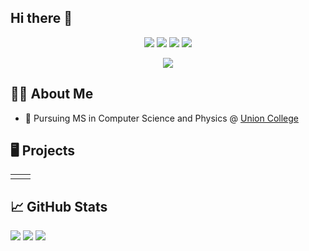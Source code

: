 ## Hi there 👋

<!--
**theosteige/theosteige** is a ✨ _special_ ✨ repository because its `README.md` (this file) appears on your GitHub profile.

Here are some ideas to get you started:

- 🔭 I’m currently working on ...
- 🌱 I’m currently learning ...
- 👯 I’m looking to collaborate on ...
- 🤔 I’m looking for help with ...
- 💬 Ask me about ...
- 📫 How to reach me: ...
- 😄 Pronouns: ...
- ⚡ Fun fact: ...
-->

<p align="center">
  <a href="https://aidanalr.dev"><img src="https://img.shields.io/badge/Website-aidanalr.dev-red?style=flat-square"></a>  
  <a href="https://www.aidanalr.dev/static/CV.95884c73a84a.pdf"><img src="https://img.shields.io/badge/PDF-CV-red?style=flat-square&logo=adobe"></a>  
  <a href="https://www.linkedin.com/in/aidanalrawi"><img src="https://img.shields.io/badge/-Linkedin-blue?style=flat-square&logo=linkedin"></a>
  <a href="mailto:aidanalrawi@icloud.com"><img src="https://img.shields.io/badge/-Email-red?style=flat-square&logo=gmail&logoColor=white"></a>
</p>

<p align="center">
  <a href="https://github.com/theosteige">
    <img src="https://github-stats-alpha.vercel.app/api?username=aidanalr&cc=22272e&tc=37BCF6&ic=fff&bc=0000">
  </a>
</p>

## 👨‍🎓 About Me

- 📖 Pursuing MS in Computer Science and Physics @ [Union College](https://www.union.edu/)
<!-- - 💻 Currently building ...[...](...) with ...-->

## 🖥️ Projects

<table>
<tr>
<td width="50%">

<!--

### Personal Projects

| Title | Technologies |
|-------|--------------|
| [Alpaca-Pairs-Trading-Terminal](https://github.com/AidanAlr/Alpaca-Pairs-Trading-Terminal) | ![Pandas](https://img.shields.io/badge/pandas-%23150458.svg?style=for-the-badge&logo=pandas&logoColor=white) ![Python](https://img.shields.io/badge/python-3670A0?style=for-the-badge&logo=python&logoColor=ffdd54) |
| [homegamepayoutapp](https://github.com/AidanAlr/homegamepayoutapp) |  ![Java](https://img.shields.io/badge/java-%23ED8B00.svg?style=for-the-badge&logo=java&logoColor=white) |

</td>
<td width="50%">

### OpenSource

| Package Name | Downloads | Description |
|--------------|-----------|-------------|
| [daily-bible.nvim](https://github.com/aidanalr/daily-bible.nvim/) | ![GitHub Repo stars](https://img.shields.io/github/stars/AidanAlr/daily-bible.nvim)| Neovim plugin that displays a daily bible verse. |
| [soundchartspy](https://github.com/aidanalr/soundchartspy/) | ![PyPI - Downloads](https://img.shields.io/pypi/dm/soundchartspy)| Wrapper package enabling more pythonic interaction with the SoundCharts API. |

</td>
</tr>
<tr>
<td width="50%">

  
### Coursework Projects

| Title | Technologies |
|-------|--------------|
| [Godot Wizard Quest Game](https://github.com/AidanAlr/wizard-quest-godot) | ![Godot Engine](https://img.shields.io/badge/Godot%20Engine-478CBF?logo=godotengine&logoColor=fff&style=flat) ![GDScript](https://img.shields.io/badge/GDScript-478CBF?style=for-the-badge&logo=godot-engine&logoColor=white) |
| [MIPS CPU Pipeline](https://github.com/AidanAlr/MIPS-CPU-Pipeline) | ![Python](https://img.shields.io/badge/python-3670A0?style=for-the-badge&logo=python&logoColor=ffdd54) |
| [Python-Cache-Simulation](https://github.com/AidanAlr/Python-Cache-Simulation) | ![Python](https://img.shields.io/badge/python-3670A0?style=for-the-badge&logo=python&logoColor=ffdd54) |
| [Swing-Password-Manager](https://github.com/AidanAlr/Swing-Password-Manager) | ![Java](https://img.shields.io/badge/java-%23ED8B00.svg?style=for-the-badge&logo=java&logoColor=white) ![Apache Maven](https://img.shields.io/badge/Apache%20Maven-C71A36?style=for-the-badge&logo=Apache%20Maven&logoColor=white) |

</td>
<td width="50%">


### Freelance Projects
| Title | Technologies | Description |
|-------|--------------|-------------|
| [zonevid.com](https://zonevid.com) | ![Python](https://img.shields.io/badge/python-3670A0?style=for-the-badge&logo=python&logoColor=ffdd54) ![Django](https://img.shields.io/badge/django-%23092E20.svg?style=for-the-badge&logo=django&logoColor=white) ![Docker](https://img.shields.io/badge/docker-%230db7ed.svg?style=for-the-badge&logo=docker&logoColor=white) | A web platform for efficient TikTok content management and distribution.|
| [API-Soundcharts-Bot](https://github.com/AidanAlr/API-Soundcharts-Bot) | ![Python](https://img.shields.io/badge/python-3670A0?style=for-the-badge&logo=python&logoColor=ffdd54) ![Pandas](https://img.shields.io/badge/pandas-%23150458.svg?style=for-the-badge&logo=pandas&logoColor=white) | Bot that runs daily data processing tasks on music chart/playlist data fetched from soundcharts.com api. |
| [Tournament-Prize-Payout-Generator](https://github.com/AidanAlr/Tournament-Prize-Payout-Generator) | ![Python](https://img.shields.io/badge/python-3670A0?style=for-the-badge&logo=python&logoColor=ffdd54) | A Python tool that automatically calculates and distributes tournament prize pools. |
| [Multithreaded-Soundcharts-Webscraper](https://github.com/AidanAlr/Multithreaded-Soundcharts-Webscraper) | ![Python](https://img.shields.io/badge/python-3670A0?style=for-the-badge&logo=python&logoColor=ffdd54) ![Selenium](https://img.shields.io/badge/-selenium-%43B02A?style=for-the-badge&logo=selenium&logoColor=white) ![Pandas](https://img.shields.io/badge/pandas-%23150458.svg?style=for-the-badge&logo=pandas&logoColor=white) | High-performance web scraper for extracting music industry analytics data. | -->




</td>
</tr>
</table>

## 📈 GitHub Stats

![](http://github-profile-summary-cards.vercel.app/api/cards/profile-details?username=theosteige&theme=dracula) 
![](http://github-profile-summary-cards.vercel.app/api/cards/repos-per-language?username=theosteige&theme=dracula) 
![](http://github-profile-summary-cards.vercel.app/api/cards/most-commit-language?username=theosteige&theme=dracula)
